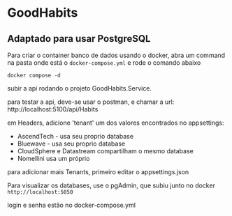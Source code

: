 # GoodHabits
## Adaptado para usar PostgreSQL

Para criar o container banco de dados usando  o docker, abra um command na pasta onde está o `docker-compose.yml` e rode o comando abaixo  

`docker compose -d`  

subir a api rodando o projeto GoodHabits.Service.

para testar a api, deve-se usar o postman, e chamar a url:  
http://localhost:5100/api/Habits

em Headers, adicione 'tenant' um dos valores encontrados no appsettings:
* AscendTech - usa seu proprio database
* Bluewave - usa seu proprio database
* CloudSphere e Datastream compartilham o mesmo database
* Nomellini  usa um próprio

para adicionar mais Tenants, primeiro editar o appsettings.json

Para visualizar os databases, use o pgAdmin, que subiu junto no docker  
`http://localhost:5050` 

login e senha estão no docker-compose.yml
